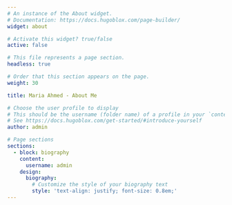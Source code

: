 ```yaml
---
# An instance of the About widget.
# Documentation: https://docs.hugoblox.com/page-builder/
widget: about

# Activate this widget? true/false
active: false

# This file represents a page section.
headless: true

# Order that this section appears on the page.
weight: 30

title: Maria Ahmed - About Me

# Choose the user profile to display
# This should be the username (folder name) of a profile in your `content/authors/` folder.
# See https://docs.hugoblox.com/get-started/#introduce-yourself
author: admin

# Page sections
sections:
  - block: biography
    content:
      username: admin
    design:
      biography:
        # Customize the style of your biography text
        style: 'text-align: justify; font-size: 0.8em;'
---
```

